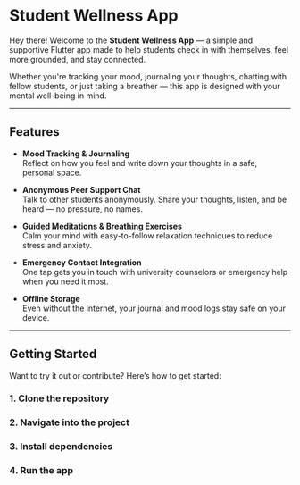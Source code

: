 # Student Wellness App

Hey there! 
Welcome to the **Student Wellness App** — a simple and supportive Flutter app made to help students check in with themselves, feel more grounded, and stay connected.

Whether you're tracking your mood, journaling your thoughts, chatting with fellow students, or just taking a breather — this app is designed with your mental well-being in mind.

---

##  Features

-  **Mood Tracking & Journaling**  
  Reflect on how you feel and write down your thoughts in a safe, personal space.

-  **Anonymous Peer Support Chat**  
  Talk to other students anonymously. Share your thoughts, listen, and be heard — no pressure, no names.

-  **Guided Meditations & Breathing Exercises**  
  Calm your mind with easy-to-follow relaxation techniques to reduce stress and anxiety.

-  **Emergency Contact Integration**  
  One tap gets you in touch with university counselors or emergency help when you need it most.

-  **Offline Storage**  
  Even without the internet, your journal and mood logs stay safe on your device.

---

##  Getting Started

Want to try it out or contribute? Here’s how to get started:

### 1. Clone the repository

### 2. Navigate into the project

### 3.  Install dependencies

### 4. Run the app
